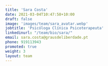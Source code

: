 ```yaml
---
title: 'Sara Costa'
date: 2021-03-04T10:47:58+10:00
draft: false
image: 'images/team/sara_avatar.webp'
jobtitle: 'Psicóloga Clínica Psicoterapeuta'
linkedinurl: "/team/bio/sara/"
email: sara.costa@grausdeliberdade.pt
phone: 919113943
promoted: true
weight: 3
layout: team
---
```

